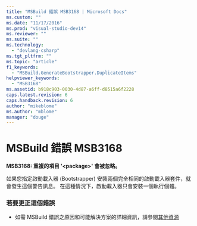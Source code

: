 ```yaml
---
title: "MSBuild 錯誤 MSB3168 | Microsoft Docs"
ms.custom: ""
ms.date: "11/17/2016"
ms.prod: "visual-studio-dev14"
ms.reviewer: ""
ms.suite: ""
ms.technology: 
  - "devlang-csharp"
ms.tgt_pltfrm: ""
ms.topic: "article"
f1_keywords: 
  - "MSBuild.GenerateBootstrapper.DuplicateItems"
helpviewer_keywords: 
  - "MSB3168"
ms.assetid: b918c903-0030-4d87-a6ff-d8515a6f2228
caps.latest.revision: 6
caps.handback.revision: 6
author: "mikeblome"
ms.author: "mblome"
manager: "douge"
---
```

# MSBuild 錯誤 MSB3168
**MSB3168: 重複的項目 '\<package\>' 會被忽略。**  
  
 如果您指定啟動載入器 \(Bootstrapper\) 安裝兩個完全相同的啟動載入器套件，就會發生這個警告訊息。  在這種情況下，啟動載入器只會安裝一個執行個體。  
  
### 若要更正這個錯誤  
  
-   如需 MSBuild 錯誤之原因和可能解決方案的詳細資訊，請參閱[其他資源](../msbuild/additional-msbuild-resources.md)